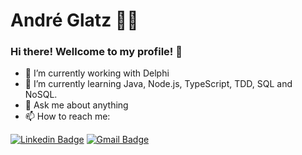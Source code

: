 # André Glatz 👨‍💻

### Hi there! Wellcome to my profile! 👋

- 🔭 I’m currently working with Delphi
- 🌱 I’m currently learning Java, Node.js, TypeScript, TDD, SQL and NoSQL.
- 💬 Ask me about anything
- 📫 How to reach me:

[![Linkedin Badge](https://img.shields.io/badge/-LinkedIn-blue?style=flat-square&logo=Linkedin&logoColor=white&link=https://www.linkedin.com/in/andreglatz/)](https://www.linkedin.com/in/andreglatz/)
[![Gmail Badge](https://img.shields.io/badge/-Gmail-c14438?style=flat-square&logo=Gmail&logoColor=white&link=mailto:andre.glatz94@outlook.com)](mailto:andre.glatz94@outlook.com)
